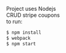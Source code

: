 Project uses Nodejs<br>
CRUD stripe coupons<br>
to run:<br>
```sh
$ npm install
$ webpack
$ npm start